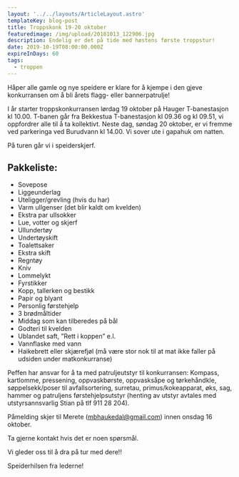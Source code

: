 ```yaml
---
layout: '../../layouts/ArticleLayout.astro'
templateKey: blog-post
title: Troppskonk 19-20 oktober
featuredimage: /img/upload/20181013_122906.jpg
description: Endelig er det på tide med høstens første troppstur!
date: 2019-10-19T08:00:00.000Z
expireInDays: 60
tags:
  - troppen
---
```

Håper alle gamle og nye speidere er klare for å kjempe i den gjeve konkurransen om å bli årets flagg- eller bannerpatrulje!

I år starter troppskonkurransen lørdag 19 oktober på Hauger T-banestasjon kl 10.00. T-banen går fra Bekkestua T-banestasjon kl 09.36 og kl 09.51, vi oppfordrer alle til å ta kollektivt. Neste dag, søndag 20 oktober, er vi fremme ved parkeringa ved Burudvann kl 14.00. Vi sover ute i gapahuk om natten.

På turen går vi i speiderskjerf.

## Pakkeliste:

* Sovepose
* Liggeunderlag
* Uteligger/grevling (hvis du har)
* Varm ullgenser (det blir kaldt om kvelden)
* Ekstra par ullsokker
* Lue, votter og skjerf
* Ullundertøy
* Undertøyskift
* Toalettsaker
* Ekstra skift
* Regntøy
* Kniv
* Lommelykt
* Fyrstikker
* Kopp, tallerken og bestikk
* Papir og blyant
* Personlig førstehjelp
* 3 brødmåltider
* Middag som kan tilberedes på bål
* Godteri til kvelden
* Ublandet saft, ”Rett i koppen” e.l.
* Vannflaske med vann
* Haikebrett eller skjærefjøl (må være stor nok til at mat ikke faller på udsiden under matkonkurranse)

Peffen har ansvar for å ta med patruljeutstyr til konkurransen: Kompass, kartlomme, pressening, oppvaskbørste, oppvasksåpe og tørkehåndkle, søppelsekk/poser til avfallsortering, surretau, primus/kokeapparat, øks, sag, hammer og patruljens førstehjelpsutstyr (henting av utstyr avtales med utstyrsannsvarlig Stian på tlf 911 28 204).

Påmelding skjer til Merete ([mbhaukedal@gmail.com](mailto:mbhaukedal@gmail.com)) innen onsdag 16 oktober.

Ta gjerne kontakt hvis det er noen spørsmål.

Vi gleder oss til å dra på tur med dere!!

Speiderhilsen fra lederne!